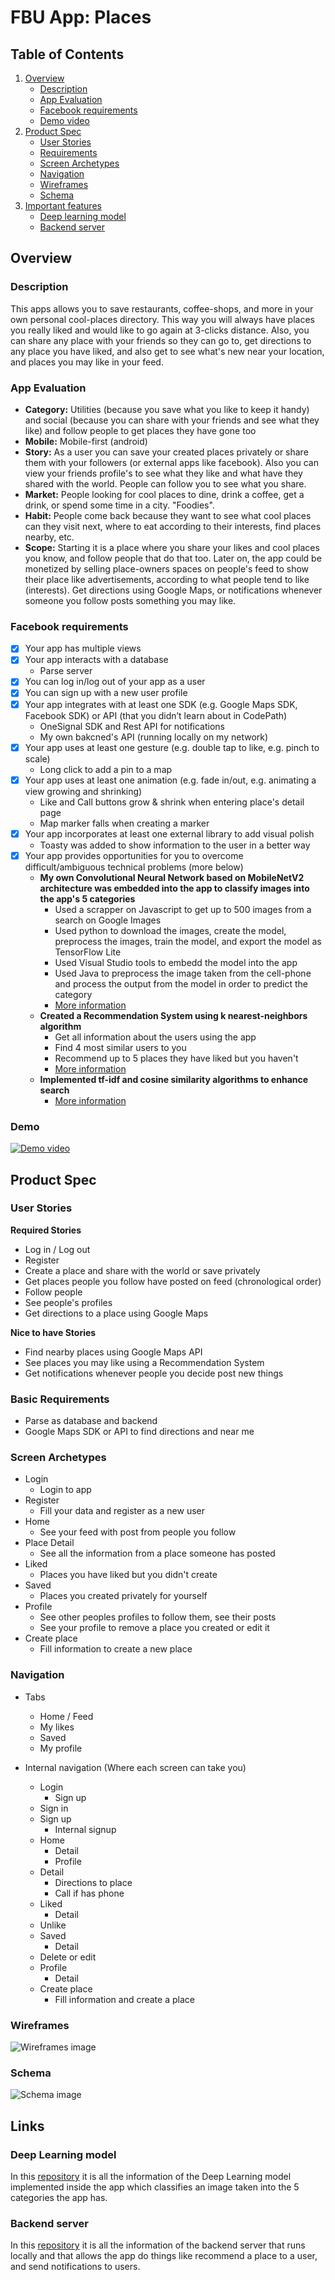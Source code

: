 # FBU App: Places

## Table of Contents
1. [Overview](#overview)
    * [Description](#description)
    * [App Evaluation](#app-evaluation)
    * [Facebook requirements](#facebook-requirements)
    * [Demo video](#demo)
2. [Product Spec](#product-spec)
    * [User Stories](#user-stories)
    * [Requirements](#basic-requirements)
    * [Screen Archetypes](#screen-archetypes)
    * [Navigation](#navigation)
    * [Wireframes](#wireframes)
    * [Schema](#schema)
3. [Important features](#links)
    * [Deep learning model](#deep-learning-model)
    * [Backend server](#backend-server)

## Overview

### Description
This apps allows you to save restaurants, coffee-shops, and more in your own personal cool-places directory. This way you will always have places you really liked and would like to go again at 3-clicks distance. Also, you can share any place with your friends so they can go to, get directions to any place you have liked, and also get to see what's new near your location, and places you may like in your feed.

### App Evaluation
- **Category:** Utilities (because you save what you like to keep it handy) and social (because you can share with your friends and see what they like) and follow people to get places they have gone too
- **Mobile:** Mobile-first (android)
- **Story:** As a user you can save your created places privately or share them with your followers (or external apps like facebook). Also you can view your friends profile's to see what they like and what have they shared with the world. People can follow you to see what you share. 
- **Market:** People looking for cool places to dine, drink a coffee, get a drink, or spend some time in a city. "Foodies".
- **Habit:** People come back because they want to see what cool places can they visit next, where to eat according to their interests, find places nearby, etc.
- **Scope:** Starting it is a place where you share your likes and cool places you know, and follow people that do that too. Later on, the app could be monetized by selling place-owners spaces on people's feed to show their place like advertisements, according to what people tend to like (interests). Get directions using Google Maps, or notifications whenever someone you follow posts something you may like. 

### Facebook requirements
- [x] Your app has multiple views
- [x] Your app interacts with a database
    - Parse server
- [x] You can log in/log out of your app as a user
- [x] You can sign up with a new user profile
- [x] Your app integrates with at least one SDK (e.g. Google Maps SDK, Facebook SDK) or API (that you didn’t learn about in CodePath)
    - OneSignal SDK and Rest API for notifications
    - My own bakcned's API (running locally on my network)
- [x] Your app uses at least one gesture (e.g. double tap to like, e.g. pinch to scale)
    - Long click to add a pin to a map
- [x] Your app uses at least one animation (e.g. fade in/out, e.g. animating a view growing and shrinking)
    - Like and Call buttons grow & shrink when entering place's detail page
    - Map marker falls when creating a marker
- [x] Your app incorporates at least one external library to add visual polish
    - Toasty was added to show information to the user in a better way
- [x] Your app provides opportunities for you to overcome difficult/ambiguous technical problems (more below)
    - **My own Convolutional Neural Network based on MobileNetV2 architecture was embedded into the app to classify images into the app's 5 categories**
        - Used a scrapper on Javascript to get up to 500 images from a search on Google Images
        - Used python to download the images, create the model, preprocess the images, train the model, and export the model as TensorFlow Lite
        - Used Visual Studio tools to embedd the model into the app
        - Used Java to preprocess the image taken from the cell-phone and process the output from the model in order to predict the category
        - [More information](https://github.com/pablo-blancoc/PlacesApp-ml)
    - **Created a Recommendation System using k nearest-neighbors algorithm**
        - Get all information about the users using the app
        - Find 4 most similar users to you
        - Recommend up to 5 places they have liked but you haven't
        - [More information](https://github.com/pablo-blancoc/PlacesApp-server)
    - **Implemented tf-idf and cosine similarity algorithms to enhance search**
        - [More information](https://github.com/pablo-blancoc/PlacesApp-server)


### Demo
[![Demo video](https://github.com/pablo-blancoc/PlacesApp/blob/main/files/video_thumbnail.png)](https://www.youtube.com/watch?v=1xeu8BVRBQQ)


## Product Spec

### User Stories

**Required Stories**
* Log in / Log out
* Register
* Create a place and share with the world or save privately
* Get places people you follow have posted on feed (chronological order)
* Follow people
* See people's profiles
* Get directions to a place using Google Maps

**Nice to have Stories**
* Find nearby places using Google Maps API
* See places you may like using a Recommendation System
* Get notifications whenever people you decide post new things

### Basic Requirements
- Parse as database and backend
- Google Maps SDK or API to find directions and near me

### Screen Archetypes
* Login 
    * Login to app
* Register 
    * Fill your data and register as a new user
* Home 
    * See your feed with post from people you follow
* Place Detail 
    * See all the information from a place someone has posted
* Liked 
    * Places you have liked but you didn't create
* Saved 
    * Places you created privately for yourself
* Profile 
    * See other peoples profiles to follow them, see their posts
    * See your profile to remove a place you created or edit it
* Create place
    * Fill information to create a new place

### Navigation
* Tabs
    * Home / Feed
    * My likes
    * Saved
    * My profile

* Internal navigation (Where each screen can take you)
    * Login
        * Sign up
	* Sign in
    * Sign up
        * Internal signup
    * Home
        * Detail
        * Profile
    * Detail
        * Directions to place
        * Call if has phone
    * Liked
        * Detail
	* Unlike
    * Saved
        * Detail
	* Delete or edit
    * Profile
        * Detail
    * Create place 
        * Fill information and create a place
 
### Wireframes
![Wireframes image](https://github.com/pablo-blancoc/PlacesApp/blob/main/files/wireframes.png)
 
### Schema
![Schema image](https://github.com/pablo-blancoc/PlacesApp/blob/main/files/db_schema.png)

## Links

### Deep Learning model

In this [repository](https://github.com/pablo-blancoc/PlacesApp-ml) it is all the information of the Deep Learning model implemented inside the app which classifies an image taken into the 5 categories the app has.

### Backend server

In this [repository](https://github.com/pablo-blancoc/PlacesApp-server) it is all the information of the backend server that runs locally and that allows the app do things like recommend a place to a user, and send notifications to users.


